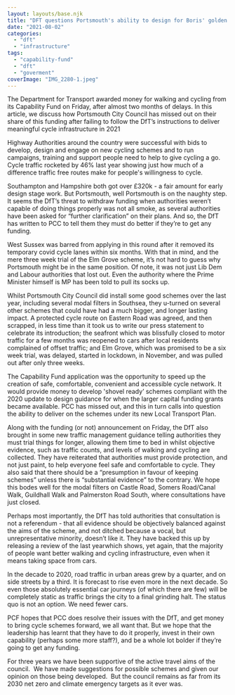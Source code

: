 ```yaml
---
layout: layouts/base.njk
title: "DFT questions Portsmouth's ability to design for Boris' golden age of cycling"
date: "2021-08-02"
categories: 
  - "dft"
  - "infrastructure"
tags: 
  - "capability-fund"
  - "dft"
  - "goverment"
coverImage: "IMG_2280-1.jpeg"
---
```


The Department for Transport awarded money for walking and cycling from its Capability Fund on Friday, after almost two months of delays. In this article, we discuss how Portsmouth City Council has missed out on their share of this funding after failing to follow the DfT’s instructions to deliver meaningful cycle infrastructure in 2021

Highway Authorities around the country were successful with bids to develop, design and engage on new cycling schemes and to run campaigns, training and support people need to help to give cycling a go. Cycle traffic rocketed by 46% last year showing just how much of a difference traffic free routes make for people's willingness to cycle. 

Southampton and Hampshire both got over £320k - a fair amount for early design stage work. But Portsmouth, well Portsmouth is on the naughty step. It seems the DfT’s threat to withdraw funding when authorities weren’t capable of doing things properly was not all smoke, as several authorities have been asked for “further clarification” on their plans. And so, the DfT has written to PCC to tell them they must do better if they’re to get any funding.  

West Sussex was barred from applying in this round after it removed its temporary covid cycle lanes within six months. With that in mind, and the mere three week trial of the Elm Grove scheme, it’s not hard to guess why Portsmouth might be in the same position. Of note, it was not just Lib Dem and Labour authorities that lost out. Even the authority where the Prime Minister himself is MP has been told to pull its socks up. 

Whilst Portsmouth City Council did install some good schemes over the last year, including several modal filters in Southsea, they u-turned on several other schemes that could have had a much bigger, and longer lasting impact. A protected cycle route on Eastern Road was agreed, and then scrapped, in less time than it took us to write our press statement to celebrate its introduction; the seafront which was blissfully closed to motor traffic for a few months was reopened to cars after local residents complained of offset traffic; and Elm Grove, which was promised to be a six week trial, was delayed, started in lockdown, in November, and was pulled out after only three weeks. 

The Capability Fund application was the opportunity to speed up the creation of safe, comfortable, convenient and accessible cycle network. It would provide money to develop 'shovel ready’ schemes compliant with the 2020 update to design guidance for when the larger capital funding grants became available. PCC has missed out, and this in turn calls into question the ability to deliver on the schemes under its new Local Transport Plan.

Along with the funding (or not) announcement on Friday, the DfT also brought in some new traffic management guidance telling authorities they must trial things for longer, allowing them time to bed in whilst objective evidence, such as traffic counts, and levels of walking and cycling are collected. They have reiterated that authorities must provide protection, and not just paint, to help everyone feel safe and comfortable to cycle. They also said that there should be a “presumption in favour of keeping schemes” unless there is “substantial evidence” to the contrary. We hope this bodes well for the modal filters on Castle Road, Somers Road/Canal Walk, Guildhall Walk and Palmerston Road South, where consultations have just closed.

Perhaps most importantly, the DfT has told authorities that consultation is not a referendum - that all evidence should be objectively balanced against the aims of the scheme, and not ditched because a vocal, but unrepresentative minority, doesn’t like it. They have backed this up by releasing a review of the last yearwhich shows, yet again, that the majority of people want better walking and cycling infrastructure, even when it means taking space from cars.

In the decade to 2020, road traffic in urban areas grew by a quarter, and on side streets by a third. It is forecast to rise even more in the next decade. So even those absolutely essential car journeys (of which there are few) will be completely static as traffic brings the city to a final grinding halt. The status quo is not an option. We need fewer cars. 

PCF hopes that PCC does resolve their issues with the DfT, and get money to bring cycle schemes forward, we all want that. But we hope that the leadership has learnt that they have to do it properly, invest in their own capability (perhaps some more staff?), and be a whole lot bolder if they’re going to get any funding.

For three years we have been supportive of the active travel aims of the council.  We have made suggestions for possible schemes and given our opinion on those being developed.  But the council remains as far from its 2030 net zero and climate emergency targets as it ever was.
